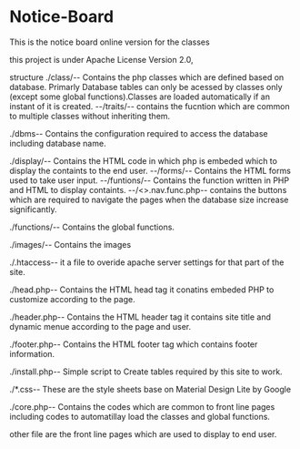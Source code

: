# Notice-Board
This is the notice board online version for the classes 

this project is under Apache License Version 2.0,

structure
./class/-- Contains the php classes which are defined based on database. Primarly Database tables can only be acessed by classes only (except some global functions).Classes are loaded automatically if an instant of it is created. 
	--/traits/-- contains the fucntion which are common to multiple classes without inheriting them.

./dbms-- Contains the configuration required to access the database including database name.

./display/-- Contains the HTML code in which php is embeded which to display the containts to the end user.
	--/forms/-- Contains the HTML forms used to take user input. 
	--/funtions/-- Contains the function written in PHP and HTML to display containts.
	--/<>.nav.func.php-- contains the buttons which are required to navigate the pages when the database size increase significantly.

./functions/-- Contains the global functions.

./images/-- Contains the images

./.htaccess-- it a file to overide apache server settings for that part of the site.

./head.php-- Contains the HTML head tag it conatins embeded PHP to customize according to the page.

./header.php-- Contains the HTML header tag it contains site title and dynamic menue according to the page and user.

./footer.php-- Contains the HTML footer tag which contains footer information.

./install.php-- Simple script to Create tables required by this site to work.

./*.css-- These are the style sheets base on Material Design Lite by Google

./core.php-- Contains the codes which are common to front line pages including codes to automatillay load the classes and global functions.

other file are the front line pages which are used to display to end user.  